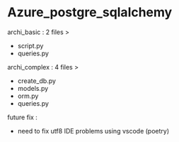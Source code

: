 # Azure_postgre_sqlalchemy

archi_basic : 
2 files >
- script.py
- queries.py

archi_complex : 
4 files > 
- create_db.py
- models.py
- orm.py
- queries.py

future fix : 
- need to fix utf8 IDE problems using vscode (poetry)